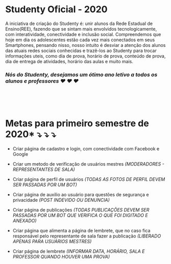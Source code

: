# Studenty Oficial - 2020 

A iniciativa de criação do Studenty é: unir alunos da Rede Estadual de Ensino(REE), fazendo que se sintam mais envolvidos tecnologicamente, com interatividade, conectividade e inclusão social. Compreendemos que hoje em dia os adolescentes estão cada vez mais conectados em seus Smartphones, pensando nisso, nosso intuito é desviar a atenção dos alunos das atuais redes sociais conhecidas e trazê-los ao Studenty para trocar informações uteis, como dia de prova, horário de prova, conteúdo de prova, dia de entrega de atividades, horário das aulas e muito mais. 

*<h3>Nós do Studenty, desejamos um ótimo ano letivo a todos os alunos e professores ♥ ♥ ♥</h3>*   
<br><br>
# Metas para primeiro semestre de 2020*  ⤵️  ⤵️  ⤵️

* Criar página de cadastro e login, com conectividade com Facebook e Google

* Criar um metodo de verificação de usuários mestres *(MODERADORES - REPRESENTANTES DE SALA)*

* Criar página de perfil de usuários *(TODAS AS FOTOS DE PERFIL DEVEM SER PASSADAS POR UM BOT)*

* Criar página de auxilio ao usuário para questões de segurança e privacidade *(POST INDEVIDO OU DENUNCIA)*

* Criar página de publicações *(TODAS PUBLICAÇÕES DEVEM SER PASSADAS POR UM BOT QUE VERIFICA O QUE FOI DIGITADO E ANEXADO)*

* Criar página que alimenta a página de lembrete, que no caso fica responsável pelo representante de sala fazer a publicação *(LIBERADO APENAS PARA USUÁRIOS MESTRES)*

* Criar página de lembrete *(INFORMAR DATA, HORÁRIO, SALA E PROFESSOR QUANDO HOUVER UMA PROVA)*
